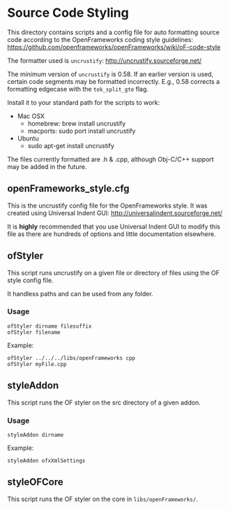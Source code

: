 # Source Code Styling

This directory contains scripts and a config file for auto formatting source code according to the OpenFrameworks coding style guidelines:
https://github.com/openframeworks/openFrameworks/wiki/oF-code-style

The formatter used is `uncrustify`: http://uncrustify.sourceforge.net/

The minimum version of `uncrustify` is 0.58.
If an earlier version is used, certain code segments may be formatted incorrectly.
E.g., 0.58 corrects a formatting edgecase with the `tok_split_gte` flag.

Install it to your standard path for the scripts to work:

* Mac OSX
	* homebrew: brew install uncrustify
	* macports: sudo port install uncrustify
* Ubuntu
	* sudo apt-get install uncrustify

The files currently formatted are .h & .cpp, although Obj-C/C++ support may be added in the future.

## openFrameworks_style.cfg

This is the uncrustify config file for the OpenFrameworks style. It was created using Universal Indent GUI: http://universalindent.sourceforge.net/

It is **highly** recommended that you use Universal Indent GUI to modify this file as there are hundreds of options and little documentation elsewhere. 

## ofStyler

This script runs uncrustify on a given file or directory of files using the OF style config file.

It handless paths and can be used from any folder.

### Usage

	ofStyler dirname filesuffix
	ofStyler filename

Example:

	ofStyler ../../../libs/openFrameworks cpp
	ofStyler myFile.cpp

## styleAddon

This script runs the OF styler on the src directory of a given addon.

### Usage

	styleAddon dirname

Example:

	styleAddon ofxXmlSettings

## styleOFCore

This script runs the OF styler on the core in `libs/openFrameworks/`.
